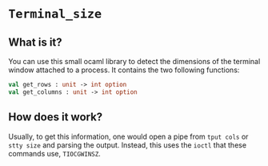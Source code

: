 # `Terminal_size`

## What is it?

You can use this small ocaml library to detect the dimensions of the terminal
window attached to a process. It contains the two following functions:

```ocaml
val get_rows : unit -> int option
val get_columns : unit -> int option
```

## How does it work?

Usually, to get this information, one would open a pipe from `tput cols` or
`stty size` and parsing the output. Instead, this uses the `ioctl` that these
commands use, `TIOCGWINSZ`.
